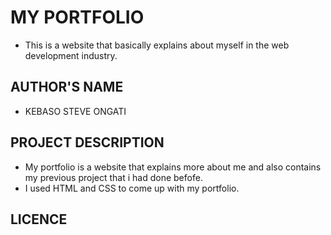 # MY PORTFOLIO
- This is a website that basically explains about myself in the web development industry. 
## AUTHOR'S NAME
 - KEBASO STEVE ONGATI
## PROJECT DESCRIPTION
- My portfolio is a website that explains more about me and also contains my previous project that i had done befofe.
- I used HTML and CSS to come up with my portfolio.
## LICENCE